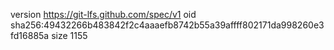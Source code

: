 version https://git-lfs.github.com/spec/v1
oid sha256:49432266b483842f2c4aaaefb8742b55a39affff802171da998260e3fd16885a
size 1155
